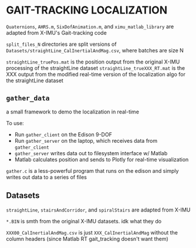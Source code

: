 # GAIT-TRACKING LOCALIZATION
`Quaternions`, `AHRS.m`, `SixDofAnimation.m`, and `ximu_matlab_library` are adapted from X-IMU's Gait-tracking code

`split_files_N` directories are split versions of `Datasets/straightLine_CalInertialAndMag.csv`, where batches are size N

`straightLine_truePos.mat` is the position output from the original X-IMU processing of the straightLine dataset
`straightLine_trueXXX_RT.mat` is the XXX output from the modified real-time version of the localization algo for the straightLine dataset

## `gather_data`
a small framework to demo the localization in real-time

To use:
* Run `gather_client` on the Edison 9-DOF
* Run `gather_server` on the laptop, which receives data from `gather_client`
* `gather_server` writes data out to filesystem interface w/ Matlab
* Matlab calculates position and sends to Plotly for real-time visualization

`gather.c` is a less-powerful program that runs on the edison and simply writes out data to a series of files

## Datasets
`straightLine`, `stairsAndCorridor`, and `spiralStairs` are adapted from X-IMU

`*.BIN` is smth from the original X-IMU datasets. idk what they do

`XXX00_CalInertialAndMag.csv` is just `XXX_CalInertialAndMag` without the column headers (since Matlab RT gait_tracking doesn't want them)
